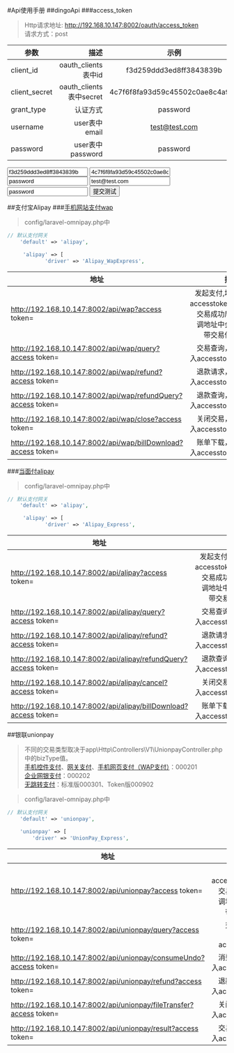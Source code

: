 #Api使用手册
##dingoApi
###access_token
>Http请求地址: http://192.168.10.147:8002/oauth/access_token  
>请求方式：post

| 参数          | 描述                    | 示例                            |  
| --------      | -----:                  | :----:                          |  
| client_id     | oauth_clients表中id     | f3d259ddd3ed8ff3843839b         |  
| client_secret | oauth_clients表中secret | 4c7f6f8fa93d59c45502c0ae8c4a95b |  
| grant_type    | 认证方式                | password                        |  
| username      | user表中email           | test@test.com                   |  
| password      | user表中password        | password                        |  

<form action="http://192.168.10.147:8002/oauth/access_token" method="post">
    <input type="text" name="client_id" value="f3d259ddd3ed8ff3843839b">
    <input type="text" name="client_secret" value="4c7f6f8fa93d59c45502c0ae8c4a95b">
    <input type="text" name="grant_type" value="password">
    <input type="text" name="username" value="test@test.com">
    <input type="text" name="password" value="password">
    <input type="submit" value="提交测试" />
</form>

##支付宝Alipay
###[手机网站支付wap](https://doc.open.alipay.com/docs/doc.htm?spm=a219a.7629140.0.0.oZ2neQ&treeId=193&articleId=105287&docType=1)
>config/laravel-omnipay.php中  
```php
// 默认支付网关
    'default' => 'alipay',

     'alipay' => [
            'driver' => 'Alipay_WapExpress',
```

| 地址                                                          | 描述                                                         |
| --------                                                      | -----:                                                       |
| http://192.168.10.147:8002/api/wap?access token=              | 发起支付,填入accesstoken，交易成功后回调地址中会附带交易信息 |
| http://192.168.10.147:8002/api/wap/query?access token=        | 交易查询，填入accesstoken                                    |
| http://192.168.10.147:8002/api/wap/refund?access token=       | 退款请求，填入accesstoken                                    |
| http://192.168.10.147:8002/api/wap/refundQuery?access token=  | 退款查询，填入accesstoken                                    |
| http://192.168.10.147:8002/api/wap/close?access token=        | 关闭交易，填入accesstoken                                    |
| http://192.168.10.147:8002/api/wap/billDownload?access token= | 账单下载，填入accesstoken                                  |

###[当面付alipay](https://doc.open.alipay.com/docs/doc.htm?spm=a219a.7629140.0.0.tVs2QN&treeId=193&articleId=105203&docType=1)
>config/laravel-omnipay.php中 
```php
// 默认支付网关
    'default' => 'alipay',

     'alipay' => [
            'driver' => 'Alipay_Express',
```

| 地址                                                          | 描述                                                         |
| --------                                                      | -----:                                                       |
| http://192.168.10.147:8002/api/alipay?access token=              | 发起支付,填入accesstoken，交易成功后回调地址中会附带交易信息 |
| http://192.168.10.147:8002/api/alipay/query?access token=        | 交易查询，填入accesstoken                                    |
| http://192.168.10.147:8002/api/alipay/refund?access token=       | 退款请求，填入accesstoken                                    |
| http://192.168.10.147:8002/api/alipay/refundQuery?access token=  | 退款查询，填入accesstoken                                    |
| http://192.168.10.147:8002/api/alipay/cancel?access token=        | 关闭交易，填入accesstoken                                    |
| http://192.168.10.147:8002/api/alipay/billDownload?access token= | 账单下载，填入accesstoken                                  |

##银联unionpay
>不同的交易类型取决于app\Http\Controllers\V1\UnionpayController.php中的bizType值。  
[手机控件支付](https://open.unionpay.com/ajweb/product/detail?id=3)、[网关支付](https://open.unionpay.com/ajweb/product/detail?id=1)、[手机网页支付（WAP支付）](https://open.unionpay.com/ajweb/product/detail?id=66)：000201  
[企业网银支付](https://open.unionpay.com/ajweb/product/detail?id=65)：000202  
[无跳转支付](https://open.unionpay.com/ajweb/product/detail?id=2)：标准版000301、Token版000902   

>config/laravel-omnipay.php中 
```php
// 默认支付网关
    'default' => 'unionpay',

    'unionpay' => [
        'driver' => 'UnionPay_Express',
```

| 地址                                                          | 描述                                                         |
| --------                                                      | -----:                                                       |
| http://192.168.10.147:8002/api/unionpay?access token=              | 消费,填入accesstoken，交易成功后回调地址中会附带交易信息 |
| http://192.168.10.147:8002/api/unionpay/query?access token=        | 交易状态查询，填入accesstoken                                    |
| http://192.168.10.147:8002/api/unionpay/consumeUndo?access token=       | 消费撤销，填入accesstoken                                    |
| http://192.168.10.147:8002/api/unionpay/refund?access token=  | 退款查询，填入accesstoken                                    |
| http://192.168.10.147:8002/api/unionpay/fileTransfer?access token=        | 关闭交易，填入accesstoken                                    |
| http://192.168.10.147:8002/api/unionpay/result?access token= | 交易结果，填入accesstoken                                  |
